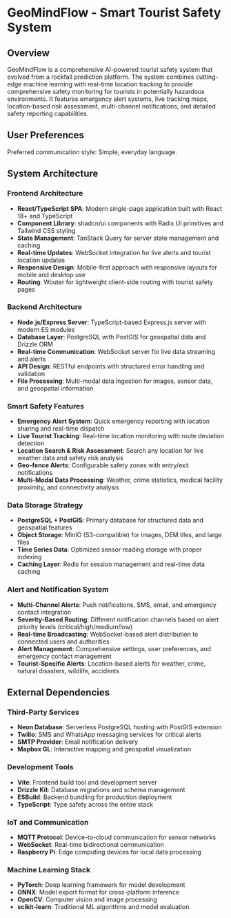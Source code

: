 # GeoMindFlow - Smart Tourist Safety System

## Overview

GeoMindFlow is a comprehensive AI-powered tourist safety system that evolved from a rockfall prediction platform. The system combines cutting-edge machine learning with real-time location tracking to provide comprehensive safety monitoring for tourists in potentially hazardous environments. It features emergency alert systems, live tracking maps, location-based risk assessment, multi-channel notifications, and detailed safety reporting capabilities.

## User Preferences

Preferred communication style: Simple, everyday language.

## System Architecture

### Frontend Architecture
- **React/TypeScript SPA**: Modern single-page application built with React 18+ and TypeScript
- **Component Library**: shadcn/ui components with Radix UI primitives and Tailwind CSS styling
- **State Management**: TanStack Query for server state management and caching
- **Real-time Updates**: WebSocket integration for live alerts and tourist location updates
- **Responsive Design**: Mobile-first approach with responsive layouts for mobile and desktop use
- **Routing**: Wouter for lightweight client-side routing with tourist safety pages

### Backend Architecture
- **Node.js/Express Server**: TypeScript-based Express.js server with modern ES modules
- **Database Layer**: PostgreSQL with PostGIS for geospatial data and Drizzle ORM
- **Real-time Communication**: WebSocket server for live data streaming and alerts
- **API Design**: RESTful endpoints with structured error handling and validation
- **File Processing**: Multi-modal data ingestion for images, sensor data, and geospatial information

### Smart Safety Features
- **Emergency Alert System**: Quick emergency reporting with location sharing and real-time dispatch
- **Live Tourist Tracking**: Real-time location monitoring with route deviation detection
- **Location Search & Risk Assessment**: Search any location for live weather data and safety risk analysis
- **Geo-fence Alerts**: Configurable safety zones with entry/exit notifications
- **Multi-Modal Data Processing**: Weather, crime statistics, medical facility proximity, and connectivity analysis

### Data Storage Strategy
- **PostgreSQL + PostGIS**: Primary database for structured data and geospatial features
- **Object Storage**: MinIO (S3-compatible) for images, DEM tiles, and large files
- **Time Series Data**: Optimized sensor reading storage with proper indexing
- **Caching Layer**: Redis for session management and real-time data caching

### Alert and Notification System
- **Multi-Channel Alerts**: Push notifications, SMS, email, and emergency contact integration
- **Severity-Based Routing**: Different notification channels based on alert priority levels (critical/high/medium/low)
- **Real-time Broadcasting**: WebSocket-based alert distribution to connected users and authorities
- **Alert Management**: Comprehensive settings, user preferences, and emergency contact management
- **Tourist-Specific Alerts**: Location-based alerts for weather, crime, natural disasters, wildlife, accidents

## External Dependencies

### Third-Party Services
- **Neon Database**: Serverless PostgreSQL hosting with PostGIS extension
- **Twilio**: SMS and WhatsApp messaging services for critical alerts
- **SMTP Provider**: Email notification delivery
- **Mapbox GL**: Interactive mapping and geospatial visualization

### Development Tools
- **Vite**: Frontend build tool and development server
- **Drizzle Kit**: Database migrations and schema management
- **ESBuild**: Backend bundling for production deployment
- **TypeScript**: Type safety across the entire stack

### IoT and Communication
- **MQTT Protocol**: Device-to-cloud communication for sensor networks
- **WebSocket**: Real-time bidirectional communication
- **Raspberry Pi**: Edge computing devices for local data processing

### Machine Learning Stack
- **PyTorch**: Deep learning framework for model development
- **ONNX**: Model export format for cross-platform inference
- **OpenCV**: Computer vision and image processing
- **scikit-learn**: Traditional ML algorithms and model evaluation